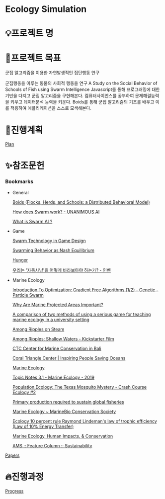 # Ecology Simulation

# 💡프로젝트 명

# 🚩프로젝트 목표

군집 알고리즘을 이용한 자연발생적인 집단행동 연구

군집행동을 이루는 동물의 사회적 행동을 연구
A Study on the Social Behavior of Schools of Fish using Swarm Intelligence
Javascript를 통해 프로그래밍에 대한 기반을 다지고 군집 알고리즘을 구현해본다. 컴퓨터사이언스를 공부하여 문제해결능력을 키우고 데이터분석 능력을 키운다.  Boids를 통해 군집 알고리즘의 기초를 배우고 이를 적용하여 애플리케이션을 스스로 모색해본다.

# 💎진행계획

[Plan](https://www.notion.so/68fcb0d379884bd3babe3d01048bbd69)

# ✨참조문헌

### Bookmarks

- General

    [Boids (Flocks, Herds, and Schools: a Distributed Behavioral Model)](https://www.red3d.com/cwr/boids/)

    [How does Swarm work? - UNANIMOUS AI](https://unanimous.ai/what-is-si/)

    [What is Swarm AI ?](https://www.youtube.com/watch?v=xWSkbsIRNMg&ab_channel=UNANIMOUSAI)

- Game

    [Swarm Technology in Game Design](https://medium.com/the-gentle-revolution/swarm-technology-in-game-design-596bb22fc402)

    [Swarming Behavior as Nash Equilibrium](https://www.sciencedirect.com/science/article/pii/S1474667015348254)

    [Hunger](https://dontstarve.fandom.com/wiki/Hunger)

    [우리는 '자동사냥'을 어떻게 바라보아야 하는가? - 인벤](http://m.inven.co.kr/webzine/wznews.php?sclass=24&idx=232919)

- Marine Ecology

    [Introduction To Optimization: Gradient Free Algorithms (1/2) - Genetic - Particle Swarm](https://www.youtube.com/watch?v=3QJjfeVrut8&ab_channel=AlphaOpt)

    [Why Are Marine Protected Areas Important?](https://www.youtube.com/watch?v=EJW_Rkn5xZM&ab_channel=ScrippsOceanography)

    [A comparison of two methods of using a serious game for teaching marine ecology in a university setting](https://www.sciencedirect.com/science/article/pii/S1071581918303756)

    [Among Ripples on Steam](https://store.steampowered.com/app/341720/Among_Ripples/)

    [Among Ripples: Shallow Waters - Kickstarter Film](https://youtu.be/S6_JL6_7t3I)

    [CTC Center for Marine Conservation in Bali](https://savingoceansnow.com/)

    [Coral Triangle Center | Inspiring People Saving Oceans](https://www.coraltrianglecenter.org/)

    [Marine Ecology](https://youtu.be/QPt1enywvb4)

    [Topic Notes 3.1 - Marine Ecology - 2019](https://youtu.be/HBY9jS05G5M)

    [Population Ecology: The Texas Mosquito Mystery - Crash Course Ecology #2](https://www.youtube.com/watch?v=RBOsqmBQBQk&list=PL8dPuuaLjXtNdTKZkV_GiIYXpV9w4WxbX&index=3&ab_channel=CrashCourse)

    [Primary production required to sustain global fisheries](https://www.nature.com/articles/374255a0)

    [Marine Ecology ~ MarineBio Conservation Society](https://marinebio.org/conservation/marine-ecology/#:~:text=is%20Marine%20Ecology%3F-,Marine%20Ecology%20is%20the%20scientific%20study%20of%20marine%2Dlife%20habitat,living%20things%20or%20the%20materials)

    [Ecology 10 percent rule Raymond Lindeman's law of trophic efficiency (Law of 10% Energy Transfer)](https://www.biologyexams4u.com/2017/07/ecology-notes-raymond-lindemans-law-of.html#.YAKrregzaMo)

    [Marine Ecology, Human Impacts, & Conservation](https://www.nationalgeographic.org/unit/marine-ecology-human-impacts-conservation/)

    [AMS :: Feature Column :: Sustainability](http://www.ams.org/publicoutreach/feature-column/fc-2013-04)

[Papers](https://www.notion.so/d014d886db7844e1ab0b57f08c69823d)

# 🔥진행과정

[Progress](https://www.notion.so/063cd5ef6b3241609dece26e9fc0282d)